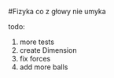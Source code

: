 #Fizyka co z głowy nie umyka

todo:
1. more tests
1. create Dimension
1. fix forces
1. add more balls
